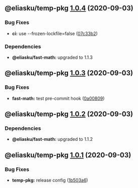 ## @eliasku/temp-pkg [1.0.4](https://github.com/eliasku/ts-libs/compare/@eliasku/temp-pkg@1.0.3...@eliasku/temp-pkg@1.0.4) (2020-09-03)


### Bug Fixes

* **ci:** use --frozen-lockfile=false ([07c33b2](https://github.com/eliasku/ts-libs/commit/07c33b2058f9267c40c721080fa7c00a01ae1992))





### Dependencies

* **@eliasku/fast-math:** upgraded to 1.1.3

## @eliasku/temp-pkg [1.0.3](https://github.com/eliasku/ts-libs/compare/@eliasku/temp-pkg@1.0.2...@eliasku/temp-pkg@1.0.3) (2020-09-03)


### Bug Fixes

* **fast-math:** test pre-commit hook ([0a00809](https://github.com/eliasku/ts-libs/commit/0a008091c296d32b44f168824a1546652773069d))

## @eliasku/temp-pkg [1.0.2](https://github.com/eliasku/ts-libs/compare/@eliasku/temp-pkg@1.0.1...@eliasku/temp-pkg@1.0.2) (2020-09-03)





### Dependencies

* **@eliasku/fast-math:** upgraded to 1.1.2

## @eliasku/temp-pkg [1.0.1](https://github.com/eliasku/ts-libs/compare/@eliasku/temp-pkg@1.0.0...@eliasku/temp-pkg@1.0.1) (2020-09-03)


### Bug Fixes

* **temp-pkg:** release config ([1b503a6](https://github.com/eliasku/ts-libs/commit/1b503a6b730360cf20fd8347046ffbf53116b180))
